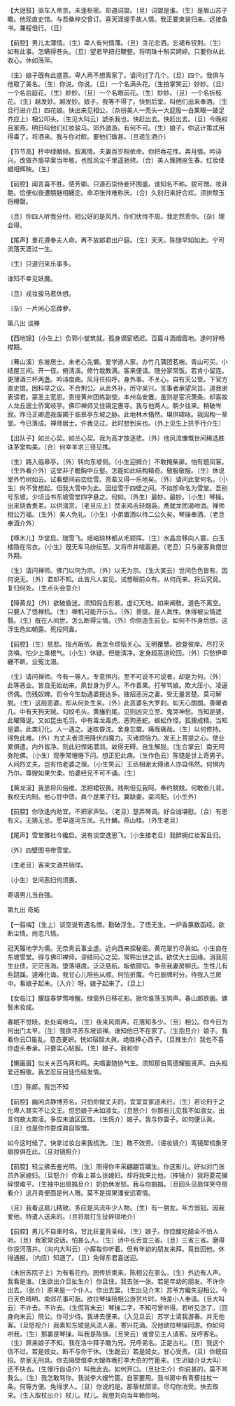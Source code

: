 <!-- { "loadSidebar": true } -->
【大迓鼓】驱车入帝京。未逢枢密。却遇词盟。〔旦〕词盟是谁。〔生〕是眉山苏子瞻。他现直史馆。与吾桑梓交曾订。喜天涯握手故人情。我正要束装归来。远接鱼书。兼程倍行。〔旦〕 

【前腔】男儿太薄情。〔生〕卑人有何情薄。〔旦〕贪花恋酒。忘裙布钗荆。〔生〕如有此事。怎瞒得苍头。〔旦〕望君早把归鞭整。将明珠十斛买娉婷。只要你从此收心。休如荡萍。

〔生〕娘子旣有此盛意。卑人再不想离家了。请问讨了几个。〔旦〕四个。我俱与他取了美名。〔生〕你说。你说。〔旦〕一个名满头花。〔生拍掌笑云〕妙妙。〔旦〕一个名后庭花。〔生〕妙妙。〔旦〕一个名眼前花。〔生〕妙妙。〔旦〕一个名折枝花。〔生〕越发妙。越发妙。娘子。我等不得了。快到后堂。叫他们出来奉酒。〔生旦行进介旦〕四花娘。快出来见相公。〔杂扮美人一秃头一大屁股一白果眼一跛足齐应上〕相公叩头。〔生见大叫云〕諕杀我也。快赶出去。快赶出去。〔旦〕今晚权且家燕。明日叫他们红妆骏马。郊外遨游。有何不可。〔生〕娘子。你这计策忒用得毒了。将酒来。我与你对飮。要他们做甚。〔旦递生酒介〕 

【节节高】杯中绿醑倾。叙离情。夫妻百岁相依命。你把呑花性。弄月情。吟诗兴。改做齐眉举案当年敬。也胜风尘千里遥驰骋。〔合〕美人簇拥座生春。红妆绛蜡相辉映。〔生〕 

【前腔】闻言喜不胜。感芳卿。只道石崇侍妾环围盛。谁知名不称。貌可憎。妆非靘。恰便似夜遭魑魅相纒定。命凉张帅难称庆。〔合〕久别归来好合欢。须拚颓玉将樽罄。

〔旦〕你四人听我分付。相公好的是风月。你们伏侍不周。我定然责你。〔杂〕理会得。 

【尾声】羣花遵奉夫人命。再不放郞君出户庭。〔生〕天天。陈慥早知如此。宁可流落天涯过一生。

〔生〕只道归来乐事多。



谁知不幸见妖魔。

〔旦〕戎妆骏马君休想。



〔杂〕一片闲心恋薜萝。 

第八出
谈禅

【西地锦】〔小生上〕负郭小堂筑就。孤身谪宦栖迟。百篇斗酒烟霞地。逢时好畅襟期。

〔蓦山溪〕东坡居士。未老心先懒。爱学道人家。办竹几蒲团茗椀。靑山可买。小结屋三间。开一径。俯淸溪。修竹栽教满。客来便请。随分家常饭。若肯小留连。更薄酒三杯两盏。吟诗度曲。风月任招呼。身外事。不关心。自有天公管。下官方直史馆。因科举之议。不合荆公。从此外补。历守吴兴。言事者承望风旨。道我谢表谤君。蒙圣主宽恩。责授黄州团练副使。本州岛安置。虽则是宦况萧条。却喜故人龙丘居士侨寓岐亭。佛印禅师又住锡定惠寺。我与他两人。朝夕往来。稍破岑寂。昨马正卿遗我废圃于临皋亭东坡之胁。此地林木翛然。堪供啸咏。我因构一草堂。今已落成。禅师居士。许我见过。此时想到来也。〔外上见生上拱手行介生〕 

【出队子】如兰心契。如兰心契。我为高才放逐悲。〔外〕他风流慷慨世间稀选胜诛茅堂构美。〔合〕何幸羊求三径见携。

〔生〕路入临皋亭。〔外〕转向东坡侧。〔小生迎揖介〕不敢掩柴扉。怕有题凤客。〔生外看介外〕这堂非子瞻胸中丘壑。怎能如此结构精奇。敬服敬服。〔生〕休说堂外竹树如云。试看壁间岩峦绘雪。吾辈又得一乐地矣。〔外〕请问此堂何名。〔小生〕尙不曾想起。但我大雪中为此。因绘雪于四壁之间。不如卽命名为雪堂。吾别号东坡。少顷当书东坡雪堂四字悬之。何如。〔外生〕最妙。最妙。〔小生〕琴操。出来烧香煑茗。以供淸赏。〔老旦应上〕焚来鸡舌轻烟袅。煑就龙团渴吻消。禅师相公万福。〔生外〕美人免礼。〔小生〕小弟置酒以待二公久矣。琴操奉酒。〔老旦奉酒介外〕 

【啄木儿】华堂启。瑞雪飞。瑶岫琼林都从毛颖挥。〔生〕水晶宫移向人寰。白玉楼隐在帘衣。〔小生〕旣无车马纷纭至。又将市井喧嚣避。〔老旦〕只与豪客眞僧世外期。

〔生〕请问禅师。佛门以何为宗。〔外〕以无为宗。〔生大笑云〕世间色色皆有。因何说无。〔外〕君却不知。此皆凡人妄见。试想眼前众有。从何而来。将后究竟。复归何处。〔生点头会意介〕 

【降黄龙】〔外〕欲破昏迷。须知假合形骸。虚幻天地。如来阐敎。道色不离空。只要人了悟禅机。〔生〕禅机可能开示么。〔外〕菩提。是人眞性。休得被尘情遮翳。〔生〕旣在人间世。怎么断得尘情。〔外〕你但造生前业。如何不作身后想。这浮生危如朝露。死投阿鼻。

【前腔】〔生〕慈悲。指点皈依。我怎令烦恼关心。无明覆慧。欲登彼岸。尽打灭贪嗔。怕少上乘根气。〔小生〕休疑。但能淸净。定身超恶道轮回。〔外〕只愁伊牵纒不断。业寃沈溺。

〔生〕请问禅师。今有一等人。专意惧内。至不可说不可说者。却是为何。〔外〕此等恶业。皆自无始劫来。夙世身为歹人。不作善果。打爷骂娘。欺大压小。凌逼侪偶。伤残奴婢。罚令今生劫遇婆提达多。独招恶厉之妻。受无量苦楚。莫可解脱。〔生〕这般恶婆。却从何处生来。〔外〕此恶婆名大罗刹。如天心朗朗。善曜者几。中有天狗天贼。勾绞毛头。黄旛豹尾。见则凶灾立至。鬼哭神愁。当知是婆。此曜降诞。又如昆虫毛羽。中有毒龙毒虎。恶狗恶蛇。蜈蚣作怪。狐狸成精。当知是婆。此类幻化。人一遇之。迷昡昏沈。舍身忘螫。痛哉痛哉。〔生〕以何修持。得免此难。〔外〕为丈夫者须用降伏四魔力。灭诸烦恼力。发无上菩提之心。使业累俱遣。内外皆净。则此妇悍妬潜消。故得无碍。自生解脱。〔生合掌云〕南无阿弥陀佛。〔小生〕观季常惓惓下问。想正犯此病。〔生作色云〕陈慥是世上奇男子。人间烈丈夫。岂有怕老婆之理。〔小生笑云〕王丞相谢太傅诸人亦自伟然。何惧内乃尔。尊嫂如果欠柔。怕婆经兄不可不诵。〔生〕 

【黄龙滚】我思将风俗维。怎把裙钗畏。贱荆但见我呵。奉约兢兢。何敢些儿背。我权无内制。他心甘中馈。眞个是莱子妇。冀缺妻。梁鸿配。〔小生外〕 

【前腔】你欣逢内助宜。不把家声坠。〔老旦〕瑟弄琴调。好合诚堪慰。〔合〕有恩有义。无猜无忌。愿早遂河东凤。孔什麟。燕山桂。〔外生老旦〕 

【尾声】雪堂雅社今纔启。说有谈空逸思飞。〔小生搂老旦〕我醉拥红妆客且归。

〔外〕四壁图书带雪堂。



〔生老旦〕客来文酒共徜徉。

〔小生〕世间恶妇何须畏。



寄语男儿当自强。 

第九出
奇妬

【一翦梅】〔生上〕谈空说有遇名僧。勘破浮生。了悟无生。一炉香篆数函经。欲断尘情。尙恋凡情。

冠天履地学为儒。无奈靑云事业虚。近向西来探秘密。黄花翠竹尽眞如。小生自在东坡雪堂。得与佛印禅师。谬结同心之契。常聆出世之谈。欲仗大士因缘。消我前生业债。茫茫苦海。堕落堪虞。泛泛慈航。皈依颇切。争奈我妻房柳氏。生性儿有些跷蹊。遽难化诲。我甘心儿陪些从顺。何怕折魔。今已辰牌时分。待我入兰房中。看娘子起未。〔入介〕呀。娘子起来了。〔旦上〕 

【女临江】朦胧春梦莺啼醒。绿窗外日移花影。掀帘谁荡玉钩声。春山郞欲画。螺髻未妆成。

春眠不觉晓。处处闻啼鸟。〔生〕夜来风雨声。花落知多少。〔旦〕相公。你今日为何出门太早。〔生〕我欲寻苏东坡谈禅。谁知他已不在家了。〔生抱旦介〕娘子。我看你云□虽乱。意态更姸。恍如宿酲太眞。绝胜捧心西子。〔旦推生介〕我也不喜你虚头奉承。只要实心帖服。〔生〕娘子。我和你 

【懒画眉】似关关匹鸟两和鸣。夫唱妻随协气生。须知那伯鸾德耀振贤声。白头相爱还相敬。我怎忍反目徒伤结发情。

〔旦〕陈郞。我岂不知 

【前腔】幽闲贞静博芳名。只怕你做丈夫的。宜室宜家道未行。〔生〕若论刑于之化卑人其实不让文王。但恐娘子未如淑女。〔旦怒介〕你那些儿见我不如淑女。出言何故太欺凌。多应未谙区区性。〔生慌介〕娘子。我与你耍子。如何便认眞。〔旦〕也是你作耍成眞自取憎。

如今这时候了。快拿过妆台来我梳洗。〔生〕敢不效劳。〔递妆镜介〕鸾镜犀梳象牙眉掠俱在此。〔旦对镜照介〕 

【前腔】轻尘拂去鉴光明。〔生〕照得你丰采翩翩百媚生。你这影儿。好似对门张员外家媳妇。〔旦怒介〕你看上甚么张媳妇。却将我来比他。〔摔镜介〕我将菱花攧碎恨难平。〔生袖中出扇搧旦介〕奶奶休发怒。我与你搧搧。〔旦回头见扇佯笑夺扇看介〕这丹靑便面是何人赠。莫不是掷果潘安远寄情。

〔旦〕我看这扇儿精致。多应是风流年少人物。〔生〕有一朋友。年方弱冠。因我爱他。特遣人送来的。〔旦将扇打生扯碎掷地介〕 

【前腔】男儿不自重时名。甘比狂童背圣经。〔生〕娘子。你捻酸吃醋全不怕人听。〔旦〕我家常说话。怕甚么人。〔生〕诗中长舌宜三省。〔旦〕三省三省。磨得你投河落井。〔向内大叫云〕小厮每你听着。但有年幼的朋友来拜。竟自回他。休得通报。〔内应〕知道了。〔旦〕免得东君喜送迎。

〔末扮苏院子上〕为有看花约。因传折柬来。陈相公在家么。〔生〕外边有人声。我看是谁。〔生欲出介旦扯生介〕你且住。我去张一张。若是年幼的朋友。不许你出去。〔张介〕原来是一个仆人。你出去罢。〔生出见介末〕苏爷方纔失迎相公。今日天色晴明。南郊花事可翫。欲拉琴操陪相公游赏片时。特差小人奉请。〔旦大叫云〕不许去。不许去。〔生慌背末云〕琴操二字。不知可曾听得。若听见怎了。〔回身向末云〕院公。你可少待。我进去便来。〔入见旦云〕苏学士请我游春。并无他客。〔旦怒视介〕我素知东坡是风流人豪。寄兴花酒。况他欲拉琴操同游。你如何哄我。〔生〕那裏是琴操。叫我是陈慥。〔旦笑云〕谁曾见主人请客。反呼客名。〔生〕原来娘子不知。我在洛中拜子瞻为兄。兄呼弟名。正是古礼。〔旦〕我这个信不过。若是妓女。断不与你干休。〔生跪云〕若是妓女。甘心受责。〔旦〕你旣自招。奈家无刑具。你去隔壁借李大嫂昨晚打李大伯的竹篦来。〔生迟疑介旦大叫〕还不快去。〔生慢行自语介〕叫我此去。如何开口。〔旦扯生介〕你说甚的。莫不骂我么。〔生〕我怎敢骂你。我说李大嫂竹篦。自家要用。我书房中有靑藜拄杖一条。何等方便。免得求人。〔旦〕你说的是。那藜杖颇坚。尽勾你消受。快去取来。〔生入取杖出介〕杖儿。杖儿。我想刘向当年赖你呵。 

